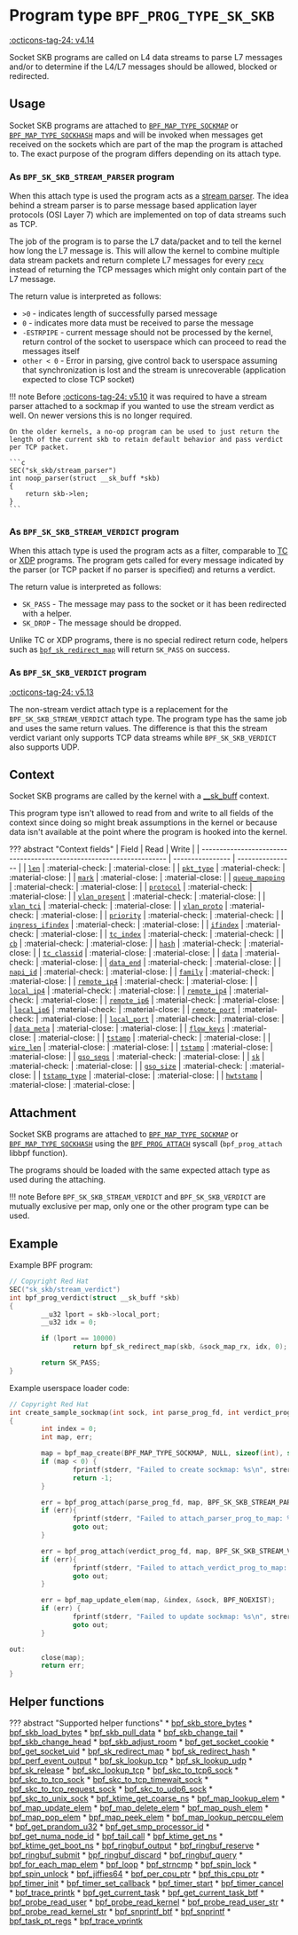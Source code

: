 # Program type `BPF_PROG_TYPE_SK_SKB`

<!-- [FEATURE_TAG](BPF_PROG_TYPE_SK_SKB) -->
[:octicons-tag-24: v4.14](https://github.com/torvalds/linux/commit/b005fd189cec9407b700599e1e80e0552446ee79)
<!-- [/FEATURE_TAG] -->

Socket SKB programs are called on L4 data streams to parse L7 messages and/or to determine if the L4/L7 messages should be allowed, blocked or redirected.

## Usage

Socket SKB programs are attached to [`BPF_MAP_TYPE_SOCKMAP`](../map-type/BPF_MAP_TYPE_SOCKMAP.md) or [`BPF_MAP_TYPE_SOCKHASH`](../map-type/BPF_MAP_TYPE_SOCKHASH.md) maps and will be invoked when messages get received on the sockets which are part of the map the program is attached to. The exact purpose of the program differs depending on its attach type.

### As `BPF_SK_SKB_STREAM_PARSER` program

When this attach type is used the program acts as a [stream parser](https://www.kernel.org/doc/Documentation/networking/strparser.txt). The idea behind a stream parser is to parse message based application layer protocols (OSI Layer 7) which are implemented on top of data streams such as TCP.

The job of the program is to parse the L7 data/packet and to tell the kernel how long the L7 message is. This will allow the kernel to combine multiple data stream packets and return complete L7 messages for every [`recv`](https://man7.org/linux/man-pages/man2/recv.2.html) instead of returning the TCP messages which might only contain part of the L7 message.

The return value is interpreted as follows:

* `>0` - indicates length of successfully parsed message
* `0` - indicates more data must be received to parse the message
* `-ESTRPIPE` - current message should not be processed by the kernel, return control of the socket to userspace which can proceed to read the messages itself
* `other < 0` - Error in parsing, give control back to userspace assuming that synchronization is lost and the stream is unrecoverable (application expected to close TCP socket)

!!! note
    Before [:octicons-tag-24: v5.10](https://github.com/torvalds/linux/commit/ef5659280eb13e8ac31c296f58cfdfa1684ac06b) it was required to have a stream parser attached to a sockmap if you wanted to use the stream verdict as well. On newer versions this is no longer required.

    On the older kernels, a no-op program can be used to just return the length of the current skb to retain default behavior and pass verdict per TCP packet.

    ```c
    SEC("sk_skb/stream_parser")
    int noop_parser(struct __sk_buff *skb)
    {
        return skb->len;
    }
    ```

### As `BPF_SK_SKB_STREAM_VERDICT` program

When this attach type is used the program acts as a filter, comparable to [TC](../program-type/BPF_PROG_TYPE_SCHED_CLS.md) or [XDP](../program-type/BPF_PROG_TYPE_XDP.md) programs. The program gets called for every message indicated by the parser (or TCP packet if no parser is specified) and returns a verdict.

The return value is interpreted as follows:

* `SK_PASS` - The message may pass to the socket or it has been redirected with a helper.
* `SK_DROP` - The message should be dropped.

Unlike TC or XDP programs, there is no special redirect return code, helpers such as [`bpf_sk_redirect_map`](../helper-function/bpf_sk_redirect_map.md) will return `SK_PASS` on success.

### As `BPF_SK_SKB_VERDICT` program
<!-- [FEATURE_TAG](BPF_SK_SKB_VERDICT) -->
[:octicons-tag-24: v5.13](https://github.com/torvalds/linux/commit/a7ba4558e69a3c2ae4ca521f015832ef44799538)
<!-- [/FEATURE_TAG] -->

The non-stream verdict attach type is a replacement for the `BPF_SK_SKB_STREAM_VERDICT` attach type. The program type has the same job and uses the same return values. The difference is that this the stream verdict variant only supports TCP data streams while `BPF_SK_SKB_VERDICT` also supports UDP.

## Context

Socket SKB programs are called by the kernel with a [__sk_buff](../program-context/__sk_buff.md) context.

This program type isn't allowed to read from and write to all fields of the context since doing so might break assumptions in the kernel or because data isn't available at the point where the program is hooked into the kernel.

<!-- Information based on `sk_skb_is_valid_access` and `bpf_skb_is_valid_access` functions in the kernel sources -->

??? abstract "Context fields"
    | Field                                                                | Read             | Write            |
    | -------------------------------------------------------------------- | ---------------- | ---------------- |
    | [`len`](../program-context/__sk_buff.md#len)                         | :material-check: | :material-close: |
    | [`pkt_type`](../program-context/__sk_buff.md#pkt_type)               | :material-check: | :material-close: |
    | [`mark`](../program-context/__sk_buff.md#mark)                       | :material-close: | :material-close: |
    | [`queue_mapping`](../program-context/__sk_buff.md#queue_mapping)     | :material-check: | :material-close: |
    | [`protocol`](../program-context/__sk_buff.md#protocol)               | :material-check: | :material-close: |
    | [`vlan_present`](../program-context/__sk_buff.md#vlan_present)       | :material-check: | :material-close: |
    | [`vlan_tci`](../program-context/__sk_buff.md#vlan_tci)               | :material-check: | :material-close: |
    | [`vlan_proto`](../program-context/__sk_buff.md#vlan_proto)           | :material-check: | :material-close: |
    | [`priority`](../program-context/__sk_buff.md#priority)               | :material-check: | :material-check: |
    | [`ingress_ifindex`](../program-context/__sk_buff.md#ingress_ifindex) | :material-check: | :material-close: |
    | [`ifindex`](../program-context/__sk_buff.md#ifindex)                 | :material-check: | :material-close: |
    | [`tc_index`](../program-context/__sk_buff.md#tc_index)               | :material-check: | :material-check: |
    | [`cb`](../program-context/__sk_buff.md#cb)                           | :material-check: | :material-close: |
    | [`hash`](../program-context/__sk_buff.md#hash)                       | :material-check: | :material-close: |
    | [`tc_classid`](../program-context/__sk_buff.md#tc_classid)           | :material-close: | :material-close: |
    | [`data`](../program-context/__sk_buff.md#data)                       | :material-check: | :material-close: |
    | [`data_end`](../program-context/__sk_buff.md#data_end)               | :material-check: | :material-close: |
    | [`napi_id`](../program-context/__sk_buff.md#napi_id)                 | :material-check: | :material-close: |
    | [`family`](../program-context/__sk_buff.md#family)                   | :material-check: | :material-close: |
    | [`remote_ip4`](../program-context/__sk_buff.md#remote_ip4)           | :material-check: | :material-close: |
    | [`local_ip4`](../program-context/__sk_buff.md#local_ip4)             | :material-check: | :material-close: |
    | [`remote_ip4`](../program-context/__sk_buff.md#remote_ip4)           | :material-check: | :material-close: |
    | [`remote_ip6`](../program-context/__sk_buff.md#remote_ip6)           | :material-check: | :material-close: |
    | [`local_ip6`](../program-context/__sk_buff.md#local_ip6)             | :material-check: | :material-close: |
    | [`remote_port`](../program-context/__sk_buff.md#remote_port)         | :material-check: | :material-close: |
    | [`local_port`](../program-context/__sk_buff.md#local_port)           | :material-check: | :material-close: |
    | [`data_meta`](../program-context/__sk_buff.md#data_meta)             | :material-close: | :material-close: |
    | [`flow_keys`](../program-context/__sk_buff.md#flow_keys)             | :material-close: | :material-close: |
    | [`tstamp`](../program-context/__sk_buff.md#tstamp)                   | :material-check: | :material-close: |
    | [`wire_len`](../program-context/__sk_buff.md#wire_len)               | :material-close: | :material-close: |
    | [`tstamp`](../program-context/__sk_buff.md#tstamp)                   | :material-close: | :material-close: |
    | [`gso_segs`](../program-context/__sk_buff.md#gso_segs)               | :material-check: | :material-close: |
    | [`sk`](../program-context/__sk_buff.md#sk)                           | :material-check: | :material-close: |
    | [`gso_size`](../program-context/__sk_buff.md#gso_size)               | :material-check: | :material-close: |
    | [`tstamp_type`](../program-context/__sk_buff.md#tstamp_type)         | :material-close: | :material-close: |
    | [`hwtstamp`](../program-context/__sk_buff.md#hwtstamp)               | :material-close: | :material-close: |

## Attachment

Socket SKB programs are attached to [`BPF_MAP_TYPE_SOCKMAP`](../map-type/BPF_MAP_TYPE_SOCKMAP.md) or [`BPF_MAP_TYPE_SOCKHASH`](../map-type/BPF_MAP_TYPE_SOCKHASH.md) using the [`BPF_PROG_ATTACH`](../syscall/BPF_PROG_ATTACH.md) syscall (`bpf_prog_attach` libbpf function).

The programs should be loaded with the same expected attach type as used during the attaching.

!!! note
    Before `BPF_SK_SKB_STREAM_VERDICT` and `BPF_SK_SKB_VERDICT` are mutually exclusive per map, only one or the other program type can be used.

## Example

Example BPF program:

```c
// Copyright Red Hat
SEC("sk_skb/stream_verdict")
int bpf_prog_verdict(struct __sk_buff *skb)
{
        __u32 lport = skb->local_port;
        __u32 idx = 0;

        if (lport == 10000)
                return bpf_sk_redirect_map(skb, &sock_map_rx, idx, 0);

        return SK_PASS;
}
```

Example userspace loader code:

```c
// Copyright Red Hat
int create_sample_sockmap(int sock, int parse_prog_fd, int verdict_prog_fd)
{
        int index = 0;
        int map, err;

        map = bpf_map_create(BPF_MAP_TYPE_SOCKMAP, NULL, sizeof(int), sizeof(int), 1, NULL);
        if (map < 0) {
                fprintf(stderr, "Failed to create sockmap: %s\n", strerror(errno));
                return -1;
        }

        err = bpf_prog_attach(parse_prog_fd, map, BPF_SK_SKB_STREAM_PARSER, 0);
        if (err){
                fprintf(stderr, "Failed to attach_parser_prog_to_map: %s\n", strerror(errno));
                goto out;
        }

        err = bpf_prog_attach(verdict_prog_fd, map, BPF_SK_SKB_STREAM_VERDICT, 0);
        if (err){
                fprintf(stderr, "Failed to attach_verdict_prog_to_map: %s\n", strerror(errno));
                goto out;
        }

        err = bpf_map_update_elem(map, &index, &sock, BPF_NOEXIST);
        if (err) {
                fprintf(stderr, "Failed to update sockmap: %s\n", strerror(errno));
                goto out;
        }

out:
        close(map);
        return err;
}
```

## Helper functions

<!-- DO NOT EDIT MANUALLY -->
<!-- [PROG_HELPER_FUNC_REF] -->
??? abstract "Supported helper functions"
    * [bpf_skb_store_bytes](../helper-function/bpf_skb_store_bytes.md)
    * [bpf_skb_load_bytes](../helper-function/bpf_skb_load_bytes.md)
    * [bpf_skb_pull_data](../helper-function/bpf_skb_pull_data.md)
    * [bpf_skb_change_tail](../helper-function/bpf_skb_change_tail.md)
    * [bpf_skb_change_head](../helper-function/bpf_skb_change_head.md)
    * [bpf_skb_adjust_room](../helper-function/bpf_skb_adjust_room.md)
    * [bpf_get_socket_cookie](../helper-function/bpf_get_socket_cookie.md)
    * [bpf_get_socket_uid](../helper-function/bpf_get_socket_uid.md)
    * [bpf_sk_redirect_map](../helper-function/bpf_sk_redirect_map.md)
    * [bpf_sk_redirect_hash](../helper-function/bpf_sk_redirect_hash.md)
    * [bpf_perf_event_output](../helper-function/bpf_perf_event_output.md)
    * [bpf_sk_lookup_tcp](../helper-function/bpf_sk_lookup_tcp.md)
    * [bpf_sk_lookup_udp](../helper-function/bpf_sk_lookup_udp.md)
    * [bpf_sk_release](../helper-function/bpf_sk_release.md)
    * [bpf_skc_lookup_tcp](../helper-function/bpf_skc_lookup_tcp.md)
    * [bpf_skc_to_tcp6_sock](../helper-function/bpf_skc_to_tcp6_sock.md)
    * [bpf_skc_to_tcp_sock](../helper-function/bpf_skc_to_tcp_sock.md)
    * [bpf_skc_to_tcp_timewait_sock](../helper-function/bpf_skc_to_tcp_timewait_sock.md)
    * [bpf_skc_to_tcp_request_sock](../helper-function/bpf_skc_to_tcp_request_sock.md)
    * [bpf_skc_to_udp6_sock](../helper-function/bpf_skc_to_udp6_sock.md)
    * [bpf_skc_to_unix_sock](../helper-function/bpf_skc_to_unix_sock.md)
    * [bpf_ktime_get_coarse_ns](../helper-function/bpf_ktime_get_coarse_ns.md)
    * [bpf_map_lookup_elem](../helper-function/bpf_map_lookup_elem.md)
    * [bpf_map_update_elem](../helper-function/bpf_map_update_elem.md)
    * [bpf_map_delete_elem](../helper-function/bpf_map_delete_elem.md)
    * [bpf_map_push_elem](../helper-function/bpf_map_push_elem.md)
    * [bpf_map_pop_elem](../helper-function/bpf_map_pop_elem.md)
    * [bpf_map_peek_elem](../helper-function/bpf_map_peek_elem.md)
    * [bpf_map_lookup_percpu_elem](../helper-function/bpf_map_lookup_percpu_elem.md)
    * [bpf_get_prandom_u32](../helper-function/bpf_get_prandom_u32.md)
    * [bpf_get_smp_processor_id](../helper-function/bpf_get_smp_processor_id.md)
    * [bpf_get_numa_node_id](../helper-function/bpf_get_numa_node_id.md)
    * [bpf_tail_call](../helper-function/bpf_tail_call.md)
    * [bpf_ktime_get_ns](../helper-function/bpf_ktime_get_ns.md)
    * [bpf_ktime_get_boot_ns](../helper-function/bpf_ktime_get_boot_ns.md)
    * [bpf_ringbuf_output](../helper-function/bpf_ringbuf_output.md)
    * [bpf_ringbuf_reserve](../helper-function/bpf_ringbuf_reserve.md)
    * [bpf_ringbuf_submit](../helper-function/bpf_ringbuf_submit.md)
    * [bpf_ringbuf_discard](../helper-function/bpf_ringbuf_discard.md)
    * [bpf_ringbuf_query](../helper-function/bpf_ringbuf_query.md)
    * [bpf_for_each_map_elem](../helper-function/bpf_for_each_map_elem.md)
    * [bpf_loop](../helper-function/bpf_loop.md)
    * [bpf_strncmp](../helper-function/bpf_strncmp.md)
    * [bpf_spin_lock](../helper-function/bpf_spin_lock.md)
    * [bpf_spin_unlock](../helper-function/bpf_spin_unlock.md)
    * [bpf_jiffies64](../helper-function/bpf_jiffies64.md)
    * [bpf_per_cpu_ptr](../helper-function/bpf_per_cpu_ptr.md)
    * [bpf_this_cpu_ptr](../helper-function/bpf_this_cpu_ptr.md)
    * [bpf_timer_init](../helper-function/bpf_timer_init.md)
    * [bpf_timer_set_callback](../helper-function/bpf_timer_set_callback.md)
    * [bpf_timer_start](../helper-function/bpf_timer_start.md)
    * [bpf_timer_cancel](../helper-function/bpf_timer_cancel.md)
    * [bpf_trace_printk](../helper-function/bpf_trace_printk.md)
    * [bpf_get_current_task](../helper-function/bpf_get_current_task.md)
    * [bpf_get_current_task_btf](../helper-function/bpf_get_current_task_btf.md)
    * [bpf_probe_read_user](../helper-function/bpf_probe_read_user.md)
    * [bpf_probe_read_kernel](../helper-function/bpf_probe_read_kernel.md)
    * [bpf_probe_read_user_str](../helper-function/bpf_probe_read_user_str.md)
    * [bpf_probe_read_kernel_str](../helper-function/bpf_probe_read_kernel_str.md)
    * [bpf_snprintf_btf](../helper-function/bpf_snprintf_btf.md)
    * [bpf_snprintf](../helper-function/bpf_snprintf.md)
    * [bpf_task_pt_regs](../helper-function/bpf_task_pt_regs.md)
    * [bpf_trace_vprintk](../helper-function/bpf_trace_vprintk.md)
<!-- [/PROG_HELPER_FUNC_REF] -->
